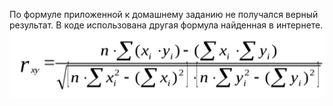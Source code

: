 По формуле приложенной к домашнему заданию не получался верный результат. В коде использована другая формула найденная 
в интернете. ![](formula.png)